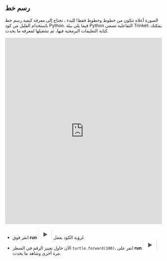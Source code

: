 ## رسم خط

الصورة أعلاه تتكون من خطوط وخطوط فقط! للبدء ، تحتاج إلى معرفة كيفية رسم خط باستخدام القليل من كود Python. فيما يلي بيئة Python التفاعلية تسمى Trinket: يمكنك كتابة التعليمات البرمجية فيها، ثم تشغيلها لمعرفة ما يحدث. 
<iframe src="https://trinket.io/embed/python/0d2e8c2dac" width="100%" height="600" frameborder="0" marginwidth="0" marginheight="0" allowfullscreen></iframe> 

- انقر فوق **run** ![arrow](images/arrow.png) لرؤية الكود يعمل.
- الآن حاول تغيير الرقم في السطر `turtle.forward(100)`، انقر على **run** ![arrow](images/arrow.png) مرة أخرى وشاهد ما يحدث.